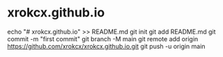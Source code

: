 # xrokcx.github.io
echo "# xrokcx.github.io" >> README.md
git init
git add README.md
git commit -m "first commit"
git branch -M main
git remote add origin https://github.com/xrokcx/xrokcx.github.io.git
git push -u origin main
